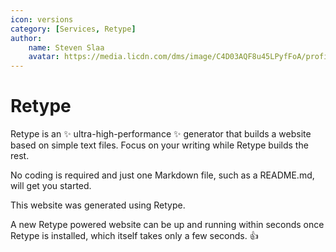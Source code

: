 ```yaml
---
icon: versions
category: [Services, Retype]
author:
    name: Steven Slaa
    avatar: https://media.licdn.com/dms/image/C4D03AQF8u45LPyfFoA/profile-displayphoto-shrink_200_200/0/1580729932317?e=1678320000&v=beta&t=aa7C7oyzi5KPV7doGUoyAwk2Bdw7Zxn2q6XFT8Sm7AY
---
```


# Retype

Retype is an ✨ ultra-high-performance ✨ generator that builds a website based on simple text files. Focus on your writing while Retype builds the rest.

No coding is required and just one Markdown file, such as a README.md, will get you started.

This website was generated using Retype.

A new Retype powered website can be up and running within seconds once Retype is installed, which itself takes only a few seconds. 👍